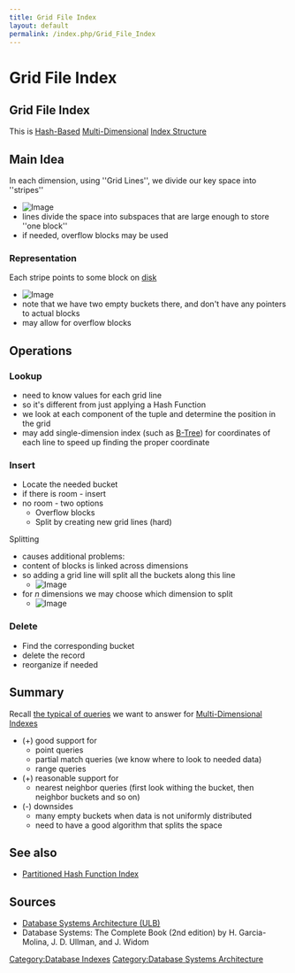 ```yaml
---
title: Grid File Index
layout: default
permalink: /index.php/Grid_File_Index
---
```


# Grid File Index

## Grid File Index
This is [Hash-Based](Hash_Function) [Multi-Dimensional](Multi-Dimensional_Indexes) [Index Structure](Indexing_(databases)) 

## Main Idea
In each dimension, using ''Grid Lines'', we divide our key space into ''stripes''
- <img src="https://raw.github.com/alexeygrigorev/wiki-figures/master/ulb/dbsa/ind/grid-files-ex1.png" alt="Image">
- lines divide the space into subspaces that are large enough to store ''one block''
- if needed, overflow blocks may be used 

### Representation
Each stripe points to some block on [disk](Secondary_Storage)
- <img src="https://raw.github.com/alexeygrigorev/wiki-figures/master/ulb/dbsa/ind/grid-files-repr.png" alt="Image">
- note that we have two empty buckets there, and don't have any pointers to actual blocks
- may allow for overflow blocks


## Operations
### Lookup
- need to know values for each grid line 
- so it's different from just applying a Hash Function
- we look at each component of the tuple and determine the position in the grid
- may add single-dimension index (such as [B-Tree](B-Tree)) for coordinates of each line to speed up finding the proper coordinate

### Insert
- Locate the needed bucket 
- if there is room - insert
- no room - two options
  - Overflow blocks
  - Split by creating new grid lines (hard)

Splitting
- causes additional problems:
- content of blocks is linked across dimensions
- so adding a grid line will split all the buckets along this line
  - <img src="https://raw.github.com/alexeygrigorev/wiki-figures/master/ulb/dbsa/ind/grid-files-split.png" alt="Image">
- for $n$ dimensions we may choose which dimension to split
  - <img src="https://raw.github.com/alexeygrigorev/wiki-figures/master/ulb/dbsa/ind/grid-files-split-ndim.png" alt="Image">

### Delete
- Find the corresponding bucket
- delete the record
- reorganize if needed 


## Summary
Recall [the typical of queries](Multi-Dimensional_Indexes#Typical_Queries) we want to answer for [Multi-Dimensional Indexes](Multi-Dimensional_Indexes)
- (+) good support for 
  - point queries
  - partial match queries (we know where to look to needed data)
  - range queries
- (+) reasonable support for 
  - nearest neighbor queries (first look withing the bucket, then neighbor buckets and so on)
- (-) downsides 
  - many empty buckets when data is not uniformly distributed
  - need to have a good algorithm that splits the space 


## See also
- [Partitioned Hash Function Index](Partitioned_Hash_Function_Index)

## Sources
- [Database Systems Architecture (ULB)](Database_Systems_Architecture_(ULB))
- Database Systems: The Complete Book (2nd edition) by H. Garcia-Molina, J. D. Ullman, and J. Widom


[Category:Database Indexes](Category_Database_Indexes)
[Category:Database Systems Architecture](Category_Database_Systems_Architecture)